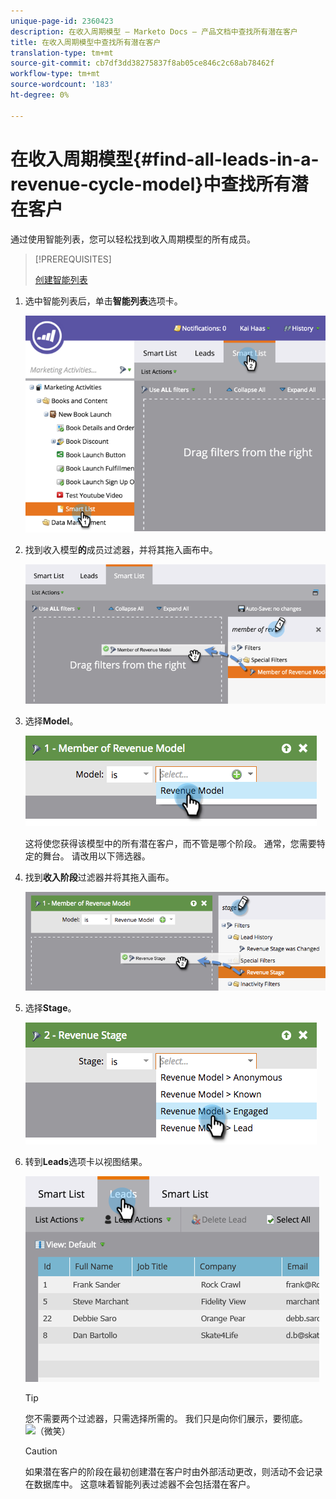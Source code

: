 ```yaml
---
unique-page-id: 2360423
description: 在收入周期模型 — Marketo Docs — 产品文档中查找所有潜在客户
title: 在收入周期模型中查找所有潜在客户
translation-type: tm+mt
source-git-commit: cb7df3dd38275837f8ab05ce846c2c68ab78462f
workflow-type: tm+mt
source-wordcount: '183'
ht-degree: 0%

---
```



# 在收入周期模型{#find-all-leads-in-a-revenue-cycle-model}中查找所有潜在客户

通过使用智能列表，您可以轻松找到收入周期模型的所有成员。

>[!PREREQUISITES]
>
>[创建智能列表](/help/marketo/product-docs/core-marketo-concepts/smart-lists-and-static-lists/creating-a-smart-list/create-a-smart-list.md)

1. 选中智能列表后，单击&#x200B;**智能列表**&#x200B;选项卡。

   ![](assets/image2015-4-29-14-3a6-3a36.png)

1. 找到收入模型&#x200B;**的**&#x200B;成员过滤器，并将其拖入画布中。

   ![](assets/image2015-4-29-14-3a12-3a33.png)

1. 选择&#x200B;**Model**。

   ![](assets/image2015-5-13-18-3a2-3a23.png)

   这将使您获得该模型中的所有潜在客户，而不管是哪个阶段。 通常，您需要特定的舞台。 请改用以下筛选器。

1. 找到&#x200B;**收入阶段**&#x200B;过滤器并将其拖入画布。

   ![](assets/image2015-5-13-17-3a27-3a0.png)

1. 选择&#x200B;**Stage**。

   ![](assets/image2015-5-13-17-3a31-3a9.png)

1. 转到&#x200B;**Leads**&#x200B;选项卡以视图结果。

   ![](assets/2.png)

   >[!TIP]
   >
   >您不需要两个过滤器，只需选择所需的。 我们只是向你们展示，要彻底。 ![（微笑）](assets/smile.svg)

   >[!CAUTION]
   >
   >如果潜在客户的阶段在最初创建潜在客户时由外部活动更改，则活动不会记录在数据库中。 这意味着智能列表过滤器不会包括潜在客户。
